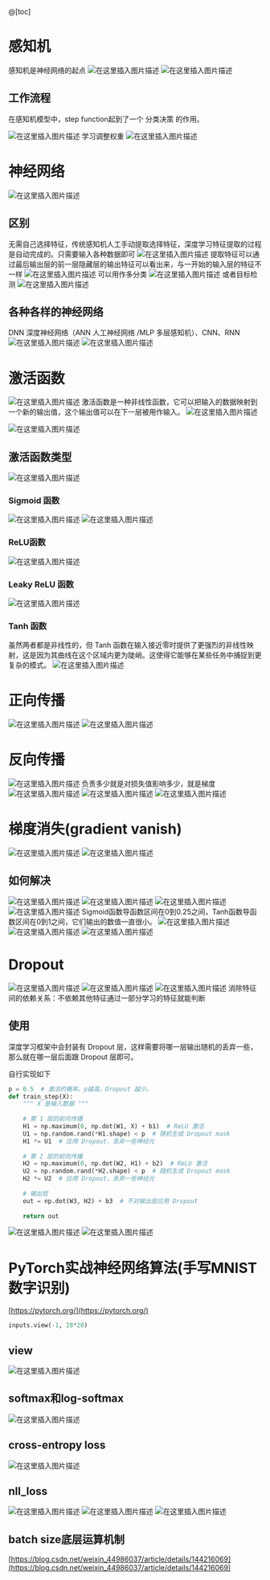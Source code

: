 @[toc]
# 感知机
感知机是神经网络的起点
![在这里插入图片描述](https://i-blog.csdnimg.cn/direct/4c8d976252ad41799b77a7a19fd799e1.png)
![在这里插入图片描述](https://i-blog.csdnimg.cn/direct/d7ebfe135eb24013a927b0fec7727df2.png)
## 工作流程

在感知机模型中，step function起到了一个 分类决策 的作用。

![在这里插入图片描述](https://i-blog.csdnimg.cn/direct/ff1875ee040b43a4b3a57a2f8c527a1b.png)
学习调整权重
![在这里插入图片描述](https://i-blog.csdnimg.cn/direct/ce5be4cbec524dd09e128f01ea214478.png)
# 神经网络

![在这里插入图片描述](https://i-blog.csdnimg.cn/direct/8b9c6a19b74a4349a18e2f2cb065d988.png)
## 区别
无需自己选择特征，传统感知机人工手动提取选择特征，深度学习特征提取的过程是自动完成的。只需要输入各种数据即可
![在这里插入图片描述](https://i-blog.csdnimg.cn/direct/9d3220d758c24bde9f4cf6e57cdda2c8.png)
提取特征可以通过最后输出层的前一层隐藏层的输出特征可以看出来，与一开始的输入层的特征不一样
![在这里插入图片描述](https://i-blog.csdnimg.cn/direct/aac596de11bf4964ad81a98884124fd5.png)
可以用作多分类
![在这里插入图片描述](https://i-blog.csdnimg.cn/direct/8c3204388025450d990d7029e5d00b20.png)
或者目标检测
![在这里插入图片描述](https://i-blog.csdnimg.cn/direct/ba9f60f57179428e8a0410ae3832fab8.png)
## 各种各样的神经网络
DNN 深度神经网络（ANN 人工神经网络 /MLP 多层感知机）、CNN、RNN
![在这里插入图片描述](https://i-blog.csdnimg.cn/direct/f6c77e26642d4406b1407f2e75e73cf7.png)
![在这里插入图片描述](https://i-blog.csdnimg.cn/direct/9be6661ee7cf44ebbef17dc51b4994a7.png)
# 激活函数
![在这里插入图片描述](https://i-blog.csdnimg.cn/direct/c5691a85a80a48fdbfe4a6bf9d063603.png)
激活函数是一种非线性函数，它可以把输入的数据映射到一个新的输出值，这个输出值可以在下一层被用作输入。
![在这里插入图片描述](https://i-blog.csdnimg.cn/direct/5d654d2714a440c0b946f53717bff1b4.png)

![在这里插入图片描述](https://i-blog.csdnimg.cn/direct/c3207f4c404745979351fc3db5628f5c.png)
## 激活函数类型
![在这里插入图片描述](https://i-blog.csdnimg.cn/direct/4740643b92e24af28c9f14bb58f121ba.png)
### Sigmoid 函数
![在这里插入图片描述](https://i-blog.csdnimg.cn/direct/a8bf8e86dcf544f4a1bdc1486405a3ea.png)
![在这里插入图片描述](https://i-blog.csdnimg.cn/direct/641f8abbda9845ae8aff21cf6bd412eb.png)
### ReLU函数
![在这里插入图片描述](https://i-blog.csdnimg.cn/direct/1e4f1666b07147a8a04611cd39ec0c3c.png)
### Leaky ReLU 函数
![在这里插入图片描述](https://i-blog.csdnimg.cn/direct/f23d77f4f1d14d0ebfcb58943120ff4e.png)
### Tanh 函数
虽然两者都是非线性的，但 Tanh 函数在输入接近零时提供了更强烈的非线性映射，这是因为其曲线在这个区域内更为陡峭。这使得它能够在某些任务中捕捉到更复杂的模式。
![在这里插入图片描述](https://i-blog.csdnimg.cn/direct/6e2826f17c864d8bbc3419a50c5e5c5b.png)
# 正向传播
![在这里插入图片描述](https://i-blog.csdnimg.cn/direct/7e86b76efabd4bcba13e1cf3e7ec1024.png)
![在这里插入图片描述](https://i-blog.csdnimg.cn/direct/cd807cd2ce15435c8eae6d54fdac8828.png)
# 反向传播
![在这里插入图片描述](https://i-blog.csdnimg.cn/direct/5500de2c605c4135a670e0948f0b292d.png)
负责多少就是对损失值影响多少，就是梯度
![在这里插入图片描述](https://i-blog.csdnimg.cn/direct/671815a174c3484abae7ea0d3b7c7529.png)
![在这里插入图片描述](https://i-blog.csdnimg.cn/direct/6574a2a85c5240cf9eb806550bd7f623.png)
![在这里插入图片描述](https://i-blog.csdnimg.cn/direct/541d1e0ad2cc404e9d6eb82648a11a0f.png)
# 梯度消失(gradient vanish)

![在这里插入图片描述](https://i-blog.csdnimg.cn/direct/78d9533727884ce7a9df4c78a0f456eb.png)
![在这里插入图片描述](https://i-blog.csdnimg.cn/direct/2dc75a25a5f0418eb2e2bb2b1a979223.png)
## 如何解决
![在这里插入图片描述](https://i-blog.csdnimg.cn/direct/a2dffa7427b845f69880c2310e5db71b.png)
![在这里插入图片描述](https://i-blog.csdnimg.cn/direct/d21bb5cdb3f34386b41defee30e529b2.png)
![在这里插入图片描述](https://i-blog.csdnimg.cn/direct/3140ac4f07ee477bb1fb5d6487b7105d.png)
![在这里插入图片描述](https://i-blog.csdnimg.cn/direct/16255a9503404271acfea4f07fc72312.png)
Sigmoid函数导函数区间在0到0.25之间，Tanh函数导函数区间在0到1之间，它们输出的数值一直很小。
![在这里插入图片描述](https://i-blog.csdnimg.cn/direct/3d37d1aacd0443cd91a4cfe44a7073ba.png)
![在这里插入图片描述](https://i-blog.csdnimg.cn/direct/388507845845494e88d86e97dbc27932.png)
![在这里插入图片描述](https://i-blog.csdnimg.cn/direct/75d42a8faada4021a61460b0bc17eca9.png)
# Dropout
![在这里插入图片描述](https://i-blog.csdnimg.cn/direct/cbbe11c7cbbc47949d0f5c704d25715e.png)
![在这里插入图片描述](https://i-blog.csdnimg.cn/direct/2f653b8951064574a4a4bcf81f39326f.png)
![在这里插入图片描述](https://i-blog.csdnimg.cn/direct/ce43806c7a6f4ff68aef26405168f157.png)
消除特征间的依赖关系：不依赖其他特征通过一部分学习的特征就能判断
## 使用
深度学习框架中会封装有 Dropout 层，这样需要将哪一层输出随机的丢弃一些，那么就在哪一层后面跟 Dropout 层即可。

自行实现如下
```python
p = 0.5  # 激活的概率。p越高，Dropout 越少。
def train_step(X):
    """ X 是输入数据 """
    
    # 第 1 层的前向传播
    H1 = np.maximum(0, np.dot(W1, X) + b1)  # ReLU 激活
    U1 = np.random.rand(*H1.shape) < p  # 随机生成 Dropout mask
    H1 *= U1  # 应用 Dropout，丢弃一些神经元
    
    # 第 2 层的前向传播
    H2 = np.maximum(0, np.dot(W2, H1) + b2)  # ReLU 激活
    U2 = np.random.rand(*H2.shape) < p  # 随机生成 Dropout mask
    H2 *= U2  # 应用 Dropout，丢弃一些神经元
    
    # 输出层
    out = np.dot(W3, H2) + b3  # 不对输出层应用 Dropout
    
    return out

```
![在这里插入图片描述](https://i-blog.csdnimg.cn/direct/00c947e7bb57466fa364755732702bf6.png)
![在这里插入图片描述](https://i-blog.csdnimg.cn/direct/399b277de8124344a1256c5ef9c15a7b.png)
# PyTorch实战神经网络算法(手写MNIST数字识别)
[https://pytorch.org/](https://pytorch.org/)

```python
inputs.view(-1, 28*28)
```

## view
![在这里插入图片描述](https://i-blog.csdnimg.cn/direct/75336e745a004081a7c1d8472086deb1.png)
## softmax和log-softmax
![在这里插入图片描述](https://i-blog.csdnimg.cn/direct/de03c3e6031a47baa4b2e8877f35fbe6.png)
## cross-entropy loss
![在这里插入图片描述](https://i-blog.csdnimg.cn/direct/7a8562d720f54277b47a70b14e0e14e7.png)
## nll_loss
![在这里插入图片描述](https://i-blog.csdnimg.cn/direct/5e9d5f71cd0e460cbb313144169667fe.png)
![在这里插入图片描述](https://i-blog.csdnimg.cn/direct/4bb832fc0c05449e8350df400a6dc23d.png)
![在这里插入图片描述](https://i-blog.csdnimg.cn/direct/a80be5df5ec64dd287b40c15bdeab393.png)
## batch size底层运算机制
[https://blog.csdn.net/weixin_44986037/article/details/144216069](https://blog.csdn.net/weixin_44986037/article/details/144216069)